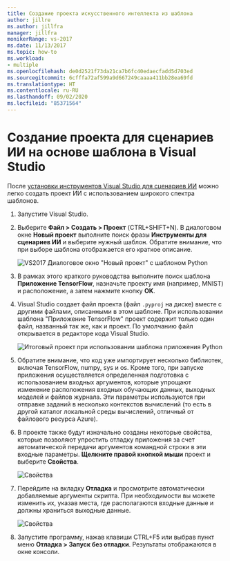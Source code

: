 ```yaml
---
title: Создание проекта искусственного интеллекта из шаблона
author: jillre
ms.author: jillfra
manager: jillfra
monikerRange: vs-2017
ms.date: 11/13/2017
ms.topic: how-to
ms.workload:
- multiple
ms.openlocfilehash: de0d2521f73da21ca7b6fc40edaecfadd5d703ed
ms.sourcegitcommit: 6cfffa72af599a9d667249caaaa411bb28ea69fd
ms.translationtype: HT
ms.contentlocale: ru-RU
ms.lasthandoff: 09/02/2020
ms.locfileid: "85371564"
---
```

# <a name="create-an-ai-project-from-a-template-in-visual-studio"></a>Создание проекта для сценариев ИИ на основе шаблона в Visual Studio

После [установки инструментов Visual Studio для сценариев ИИ](installation.md) можно легко создать проект ИИ с использованием широкого спектра шаблонов.

1. Запустите Visual Studio.

2. Выберите **Файл > Создать > Проект** (CTRL+SHIFT+N). В диалоговом окне **Новый проект** выполните поиск фразы **Инструменты для сценариев ИИ** и выберите нужный шаблон. Обратите внимание, что при выборе шаблона отображается его краткое описание.

    ![VS2017 Диалоговое окно "Новый проект" с шаблоном Python](media/create-project/new-ai-project.png)

3. В рамках этого краткого руководства выполните поиск шаблона **Приложение TensorFlow**, назначьте проекту имя (например, MNIST) и расположение, а затем нажмите кнопку **OK**.

4. Visual Studio создает файл проекта (файл `.pyproj` на диске) вместе с другими файлами, описанными в этом шаблоне. При использовании шаблона "Приложение TensorFlow" проект содержит только один файл, названный так же, как и проект. По умолчанию файл открывается в редакторе кода Visual Studio.

    ![Итоговый проект при использовании шаблона приложения Python](media/create-project/new-tensorflowapp.png)

5. Обратите внимание, что код уже импортирует несколько библиотек, включая TensorFlow, numpy, sys и os. Кроме того, при запуске приложения осуществляется определенная подготовка с использованием входных аргументов, которые упрощают изменение расположения входных обучающих данных, выходных моделей и файлов журнала. Эти параметры используются при отправке заданий в несколько контекстов вычислений (то есть в другой каталог локальной среды вычислений, отличный от файлового ресурса Azure).

6. В проекте также будут изначально созданы некоторые свойства, которые позволяют упростить отладку приложения за счет автоматической передачи аргументов командной строки в эти входные параметры. **Щелкните правой кнопкой мыши** проект и выберите **Свойства**.

    ![Свойства](media/create-project/project-properties.png)

7. Перейдите на вкладку **Отладка** и просмотрите автоматически добавляемые аргументы скрипта. При необходимости вы можете изменить их, указав места, где располагаются входные данные и должны храниться выходные данные.

    ![Свойства](media/create-project//project-properties_1.png)

8. Запустите программу, нажав клавиши CTRL+F5 или выбрав пункт меню **Отладка > Запуск без отладки**. Результаты отображаются в окне консоли.
